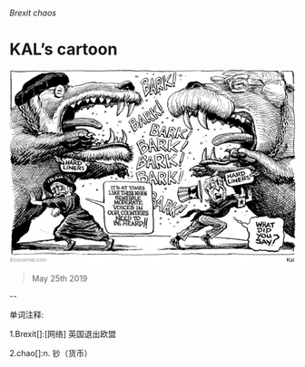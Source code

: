 ###### Brexit chaos

# KAL’s cartoon 

![image](images/20190525_wwd999.jpg) 

> May 25th 2019 

-- 

 单词注释:

1.Brexit[]:[网络] 英国退出欧盟 

2.chao[]:n. 钞（货币） 

